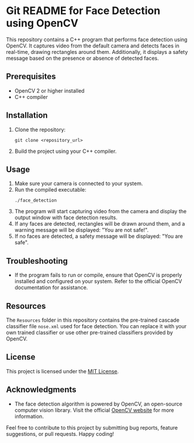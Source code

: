 # Git README for Face Detection using OpenCV

This repository contains a C++ program that performs face detection using OpenCV. It captures video from the default camera and detects faces in real-time, drawing rectangles around them. Additionally, it displays a safety message based on the presence or absence of detected faces.

## Prerequisites
- OpenCV 2 or higher installed
- C++ compiler

## Installation
1. Clone the repository:
   ```
   git clone <repository_url>
   ```
2. Build the project using your C++ compiler.

## Usage
1. Make sure your camera is connected to your system.
2. Run the compiled executable:
   ```
   ./face_detection
   ```
3. The program will start capturing video from the camera and display the output window with face detection results.
4. If any faces are detected, rectangles will be drawn around them, and a warning message will be displayed: "You are not safe!".
5. If no faces are detected, a safety message will be displayed: "You are safe".

## Troubleshooting
- If the program fails to run or compile, ensure that OpenCV is properly installed and configured on your system. Refer to the official OpenCV documentation for assistance.

## Resources
The `Resources` folder in this repository contains the pre-trained cascade classifier file `nose.xml` used for face detection. You can replace it with your own trained classifier or use other pre-trained classifiers provided by OpenCV.

## License
This project is licensed under the [MIT License](LICENSE).

## Acknowledgments
- The face detection algorithm is powered by OpenCV, an open-source computer vision library. Visit the official [OpenCV website](https://opencv.org/) for more information.

Feel free to contribute to this project by submitting bug reports, feature suggestions, or pull requests. Happy coding!
